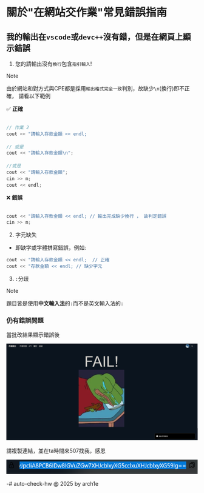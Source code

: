 # 關於"在網站交作業"常見錯誤指南


## 我的輸出在`vscode`或`devc++`沒有錯，但是在網頁上顯示錯誤

1. 您的請輸出沒有`換行`包含`指引輸入`!

  >[!note]
  >由於網站和對方式與CPE都是採用`輸出格式完全一致`判別，故缺少`\n`(換行)即不正確，
  >請看以下範例

✅ **正確**
```cpp

// 作業 2
cout << "請輸入存款金額 << endl; 

// 或是
cout << "請輸入存款金額\n";

//或是
cout << "請輸入存款金額";
cin >> m;
cout << endl;
```
❌ **錯誤**
```cpp

cout << "請輸入存款金額 << endl; // 輸出完成缺少換行 ， 故判定錯誤 
cin >> m;
```

2. 字元缺失
- 即缺字或字體拼寫錯誤，例如:

```cpp
cout << "請輸入存款金額 << endl;  // 正確
cout << "存款金額 << endl; // 缺少字元
```

3. `:`分歧

>[!note]
>題目皆是使用**中文輸入法**的`:`而不是英文輸入法的`:`


### 仍有錯誤問題

當批改結果顯示錯誤後

![](https://github.com/archie0732/c-solution/blob/main/picture/Screenshot%202025-05-03%20201637.png)








請複製連結，並在ta時間來507找我，感恩


![](https://github.com/archie0732/c-solution/blob/main/picture/Screenshot%202025-05-03%20201659.png)




-# auto-check-hw @ 2025 by arch1e 

